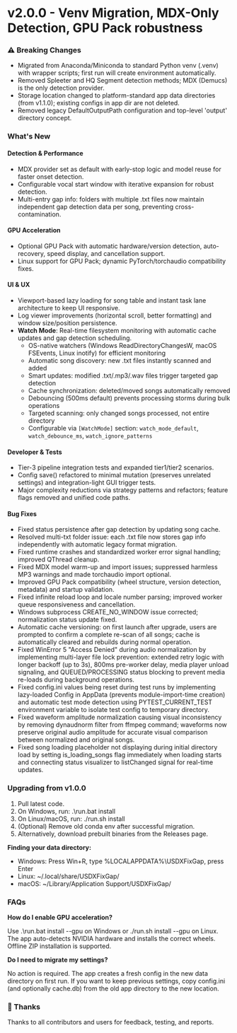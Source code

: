 ﻿# v2.0.0 - Venv Migration, MDX-Only Detection, GPU Pack robustness

### ⚠️ Breaking Changes

- Migrated from Anaconda/Miniconda to standard Python venv (.venv) with wrapper scripts; first run will create environment automatically.
- Removed Spleeter and HQ Segment detection methods; MDX (Demucs) is the only detection provider.
- Storage location changed to platform-standard app data directories (from v1.1.0); existing configs in app dir are not deleted.
- Removed legacy DefaultOutputPath configuration and top-level 'output' directory concept.

### What's New

#### Detection & Performance
- MDX provider set as default with early-stop logic and model reuse for faster onset detection.
- Configurable vocal start window with iterative expansion for robust detection.
- Multi-entry gap info: folders with multiple .txt files now maintain independent gap detection data per song, preventing cross-contamination.

#### GPU Acceleration
- Optional GPU Pack with automatic hardware/version detection, auto-recovery, speed display, and cancellation support.
- Linux support for GPU Pack; dynamic PyTorch/torchaudio compatibility fixes.

#### UI & UX
- Viewport-based lazy loading for song table and instant task lane architecture to keep UI responsive.
- Log viewer improvements (horizontal scroll, better formatting) and window size/position persistence.
- **Watch Mode**: Real-time filesystem monitoring with automatic cache updates and gap detection scheduling.
  - OS-native watchers (Windows ReadDirectoryChangesW, macOS FSEvents, Linux inotify) for efficient monitoring
  - Automatic song discovery: new .txt files instantly scanned and added
  - Smart updates: modified .txt/.mp3/.wav files trigger targeted gap detection
  - Cache synchronization: deleted/moved songs automatically removed
  - Debouncing (500ms default) prevents processing storms during bulk operations
  - Targeted scanning: only changed songs processed, not entire directory
  - Configurable via `[WatchMode]` section: `watch_mode_default`, `watch_debounce_ms`, `watch_ignore_patterns`

#### Developer & Tests
- Tier-3 pipeline integration tests and expanded tier1/tier2 scenarios.
- Config save() refactored to minimal mutation (preserves unrelated settings) and integration-light GUI trigger tests.
- Major complexity reductions via strategy patterns and refactors; feature flags removed and unified code paths.

#### Bug Fixes
- Fixed status persistence after gap detection by updating song cache.
- Resolved multi-txt folder issue: each .txt file now stores gap info independently with automatic legacy format migration.
- Fixed runtime crashes and standardized worker error signal handling; improved QThread cleanup.
- Fixed MDX model warm-up and import issues; suppressed harmless MP3 warnings and made torchaudio import optional.
- Improved GPU Pack compatibility (wheel structure, version detection, metadata) and startup validation.
- Fixed infinite reload loop and locale number parsing; improved worker queue responsiveness and cancellation.
- Windows subprocess CREATE_NO_WINDOW issue corrected; normalization status update fixed.
- Automatic cache versioning: on first launch after upgrade, users are prompted to confirm a complete re-scan of all songs; cache is automatically cleared and rebuilds during normal operation.
- Fixed WinError 5 "Access Denied" during audio normalization by implementing multi-layer file lock prevention: extended retry logic with longer backoff (up to 3s), 800ms pre-worker delay, media player unload signaling, and QUEUED/PROCESSING status blocking to prevent media re-loads during background operations.
- Fixed config.ini values being reset during test runs by implementing lazy-loaded Config in AppData (prevents module-import-time creation) and automatic test mode detection using PYTEST_CURRENT_TEST environment variable to isolate test config to temporary directory.
- Fixed waveform amplitude normalization causing visual inconsistency by removing dynaudnorm filter from ffmpeg command; waveforms now preserve original audio amplitude for accurate visual comparison between normalized and original songs.
- Fixed song loading placeholder not displaying during initial directory load by setting is_loading_songs flag immediately when loading starts and connecting status visualizer to listChanged signal for real-time updates.

### Upgrading from v1.0.0

1. Pull latest code.
2. On Windows, run: .\run.bat install
3. On Linux/macOS, run: ./run.sh install
4. (Optional) Remove old conda env after successful migration.
5. Alternatively, download prebuilt binaries from the Releases page.

**Finding your data directory:**

- Windows: Press Win+R, type %LOCALAPPDATA%\USDXFixGap, press Enter
- Linux: ~/.local/share/USDXFixGap/
- macOS: ~/Library/Application Support/USDXFixGap/

### FAQs

**How do I enable GPU acceleration?**

Use .\run.bat install --gpu on Windows or ./run.sh install --gpu on Linux. The app auto-detects NVIDIA hardware and installs the correct wheels. Offline ZIP installation is supported.

**Do I need to migrate my settings?**

No action is required. The app creates a fresh config in the new data directory on first run. If you want to keep previous settings, copy config.ini (and optionally cache.db) from the old app directory to the new location.

### 🙏 Thanks

Thanks to all contributors and users for feedback, testing, and reports.